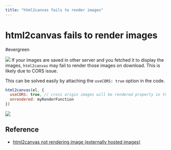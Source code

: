 ```yaml
---
title: "html2canvas fails to render images"
---
```


# html2canvas fails to render images
#evergreen

![](html2canvas%20fails%20to%20render%20images/yourtrack-error1.webp)
If your images are saved in other server and you fetched it to display the images, `html2canvas` may fail to render those images on download. This is likely due to CORS issue.

This can be solved easily by attaching the `useCORS: true` option in the code.

```js
html2canvas(el, {
  useCORS: true, // cross origin images will be rendered properly in the image
  onrendered: myRenderFunction
})
```

![](html2canvas%20fails%20to%20render%20images/yourtrack.webp)

## Reference
- [html2canvas not rendering image \(externally hosted images\)](https://stackoverflow.com/questions/30372417/html2canvas-not-rendering-image-externally-hosted-images)